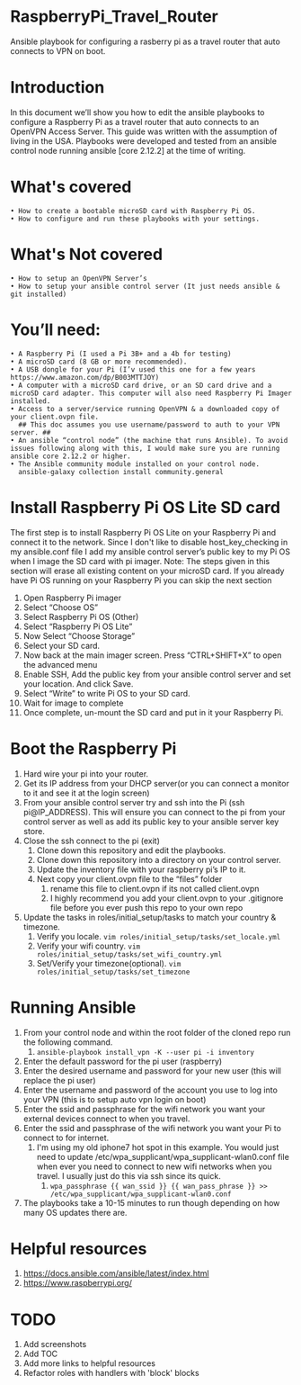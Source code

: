 # RaspberryPi_Travel_Router
Ansible playbook for configuring a rasberry pi as a travel router that auto connects to VPN on boot.


# Introduction #
In this document we’ll show you how to edit the ansible playbooks to configure a Raspberry Pi as a travel router that auto connects to an OpenVPN Access Server. This guide was written with the assumption of living in the USA. Playbooks were developed and tested from an ansible control node running ansible [core 2.12.2] at the time of writing.
  # What's covered
    • How to create a bootable microSD card with Raspberry Pi OS.
    • How to configure and run these playbooks with your settings.
  # What's Not covered
    • How to setup an OpenVPN Server’s
    • How to setup your ansible control server (It just needs ansible & git installed)
  # You’ll need:
    • A Raspberry Pi (I used a Pi 3B+ and a 4b for testing)
    • A microSD card (8 GB or more recommended).
    • A USB dongle for your Pi (I’v used this one for a few years https://www.amazon.com/dp/B003MTTJOY)
    • A computer with a microSD card drive, or an SD card drive and a microSD card adapter. This computer will also need Raspberry Pi Imager installed.
    • Access to a server/service running OpenVPN & a downloaded copy of your client.ovpn file.
      ## This doc assumes you use username/password to auth to your VPN server. ##
    • An ansible “control node” (the machine that runs Ansible). To avoid issues following along with this, I would make sure you are running ansible core 2.12.2 or higher.
    • The Ansible community module installed on your control node.
      ansible-galaxy collection install community.general

# Install Raspberry Pi OS Lite SD card
The first step is to install Raspberry Pi OS Lite on your Raspberry Pi and connect it to the network. Since I don't like to disable host_key_checking in my ansible.conf file I add my ansible control server’s public key to my Pi OS when I image the SD card with pi imager.
Note: The steps given in this section will erase all existing content on your microSD card. If you already have Pi OS running on your Raspberry Pi you can skip the next section


1. Open Raspberry Pi imager
2. Select “Choose OS”
3. Select Raspberry Pi OS (Other)
4. Select “Raspberry Pi OS Lite”
5. Now Select “Choose Storage”
6. Select your SD card.
7. Now back at the main imager screen. Press “CTRL+SHIFT+X” to open the advanced menu
8. Enable SSH, Add the public key from your ansible control server and set your location. And click Save.
9. Select “Write” to write Pi OS to your SD card.
10. Wait for image to complete
11. Once complete,  un-mount the SD card and put in it your Raspberry Pi.


# Boot the Raspberry Pi
1. Hard wire your pi into your router.
2. Get its IP address from your DHCP server(or you can connect a monitor to it and see it at the login screen)
3. From your ansible control server try and ssh into the Pi (ssh pi@IP_ADDRESS). This will ensure you can connect to the pi from your control server as well as add its public key to your ansible server key store.
4.  Close the ssh connect to the pi (exit)
    1.  Clone down this repository and edit the playbooks.
    2.  Clone down this repository into a directory on your control server.
    3.  Update the inventory file with your raspberry pi’s IP to it.
    4.  Next copy your client.ovpn file to the “files” folder
        1.  rename this file to client.ovpn if its not called client.ovpn
        2.  I highly recommend you add your client.ovpn to your .gitignore file before you ever push this repo to your own repo
5. Update the tasks in roles/initial_setup/tasks to match your country & timezone.
   1. Verify you locale. ```vim roles/initial_setup/tasks/set_locale.yml```
   2. Verify your wifi country. ```vim roles/initial_setup/tasks/set_wifi_country.yml```
   3. Set/Verify your timezone(optional). ```vim roles/initial_setup/tasks/set_timezone```

# Running Ansible
1. From your control node and within the root folder of the cloned repo run the following command.
   1. ```ansible-playbook install_vpn -K --user pi -i inventory```
2. Enter the default password for the pi user (raspberry)
3. Enter the desired username and password for your new user (this will replace the pi user)
4. Enter the username and password of the account you use to log into your VPN (this is to setup auto vpn login on boot)
5. Enter the ssid and passphrase for the wifi network you want your external devices connect to when you travel.
6. Enter the ssid and passphrase of the wifi network you want your Pi to connect to for internet.
   1. I'm using my old iphone7 hot spot in this example. You would just need to update /etc/wpa_supplicant/wpa_supplicant-wlan0.conf file when ever you need to connect to new wifi networks when you travel. I usually just do this via ssh since its quick.
      1. ```wpa_passphrase {{ wan_ssid }} {{ wan_pass_phrase }} >> /etc/wpa_supplicant/wpa_supplicant-wlan0.conf```
 7. The playbooks take a 10-15 minutes to run though depending on how many OS updates there are.

# Helpful resources
1. https://docs.ansible.com/ansible/latest/index.html
2. https://www.raspberrypi.org/

# TODO
1. Add screenshots
2. Add TOC
3. Add more links to helpful resources
4. Refactor roles with handlers with 'block' blocks